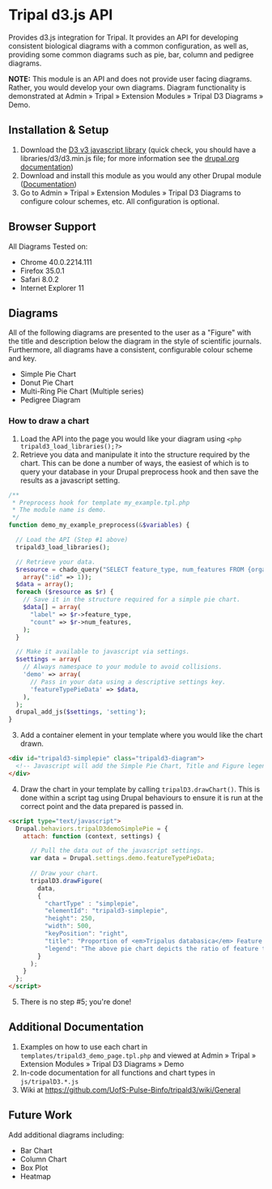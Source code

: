 # Tripal d3.js API
Provides d3.js integration for Tripal. It provides an API for developing consistent
biological diagrams with a common configuration, as well as, providing some
common diagrams such as pie, bar, column and pedigree diagrams.

**NOTE:** This module is an API and does not provide user facing diagrams.
Rather, you would develop your own diagrams. Diagram functionality is
demonstrated at Admin » Tripal » Extension Modules » Tripal D3 Diagrams » Demo.

## Installation & Setup
1. Download the [D3 v3 javascript library](http://d3js.org/) (quick check, you should have a libraries/d3/d3.min.js file; for more information see the [drupal.org documentation](https://www.drupal.org/node/1440066))
2. Download and install this module as you would any other Drupal module ([Documentation](https://www.drupal.org/documentation/install/modules-themes))
3. Go to Admin » Tripal » Extension Modules » Tripal D3 Diagrams to
configure colour schemes, etc. All configuration is optional.

## Browser Support
All Diagrams Tested on:
- Chrome 40.0.2214.111
- Firefox 35.0.1
- Safari 8.0.2
- Internet Explorer 11

## Diagrams
All of the following diagrams are presented to the user as a "Figure" with the
title and description below the diagram in the style of scientific journals.
Furthermore, all diagrams have a consistent, configurable colour scheme and key.
- Simple Pie Chart
- Donut Pie Chart
- Multi-Ring Pie Chart (Multiple series)
- Pedigree Diagram

### How to draw a chart
1. Load the API into the page you would like your diagram using `<php tripald3_load_libraries();?>`
2. Retrieve you data and manipulate it into the structure required by the chart. This can be done a number of ways, the easiest of which is to query your database in your Drupal preprocess hook and then save the results as a javascript setting.
 
```php
/**
 * Preprocess hook for template my_example.tpl.php
 * The module name is demo.
 */
function demo_my_example_preprocess(&$variables) {

  // Load the API (Step #1 above)
  tripald3_load_libraries();

  // Retrieve your data.
  $resource = chado_query("SELECT feature_type, num_features FROM {organism_feature_count} WHERE organism_id=:id",
    array(":id" => 1));
  $data = array();
  foreach ($resource as $r) {
    // Save it in the structure required for a simple pie chart.
    $data[] = array(
      "label" => $r->feature_type,
      "count" => $r->num_features,
    );
  }

  // Make it available to javascript via settings.
  $settings = array(
    // Always namespace to your module to avoid collisions.
    'demo' => array(
      // Pass in your data using a descriptive settings key.
      'featureTypePieData' => $data,
    ),
  );
  drupal_add_js($settings, 'setting');
}
```

3. Add a container element in your template where you would like the chart drawn.

```html
<div id="tripald3-simplepie" class="tripald3-diagram">
  <!-- Javascript will add the Simple Pie Chart, Title and Figure legend here -->
</div>
```

4. Draw the chart in your template by calling `tripalD3.drawChart()`. This is done within a script tag using Drupal behaviours to ensure it is run at the correct point and the data prepared is passed in.

```html
<script type="text/javascript">
  Drupal.behaviors.tripalD3demoSimplePie = {
    attach: function (context, settings) {

      // Pull the data out of the javascript settings.
      var data = Drupal.settings.demo.featureTypePieData;
    
      // Draw your chart.
      tripalD3.drawFigure(
        data,
        {
          "chartType" : "simplepie",
          "elementId": "tripald3-simplepie",
          "height": 250,
          "width": 500,
          "keyPosition": "right",
          "title": "Proportion of <em>Tripalus databasica</em> Feature Types",
          "legend": "The above pie chart depicts the ratio of feature types available for <em>Tripalus databasica</em>.",
        }
      );
    }
  };
</script>
```

5. There is no step #5; you're done!

## Additional Documentation
1. Examples on how to use each chart in `templates/tripald3_demo_page.tpl.php` and viewed at Admin » Tripal » Extension Modules » Tripal D3 Diagrams » Demo
2. In-code documentation for all functions and chart types in `js/tripalD3.*.js`
3. Wiki at https://github.com/UofS-Pulse-Binfo/tripald3/wiki/General

## Future Work
Add additional diagrams including:
 - Bar Chart
 - Column Chart
 - Box Plot
 - Heatmap
